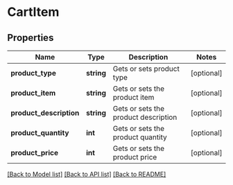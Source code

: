 # CartItem

## Properties
Name | Type | Description | Notes
------------ | ------------- | ------------- | -------------
**product_type** | **string** | Gets or sets product type | [optional] 
**product_item** | **string** | Gets or sets the product item | [optional] 
**product_description** | **string** | Gets or sets the product description | [optional] 
**product_quantity** | **int** | Gets or sets the product quantity | [optional] 
**product_price** | **int** | Gets or sets the product price | [optional] 

[[Back to Model list]](../README.md#documentation-for-models) [[Back to API list]](../README.md#documentation-for-api-endpoints) [[Back to README]](../README.md)



